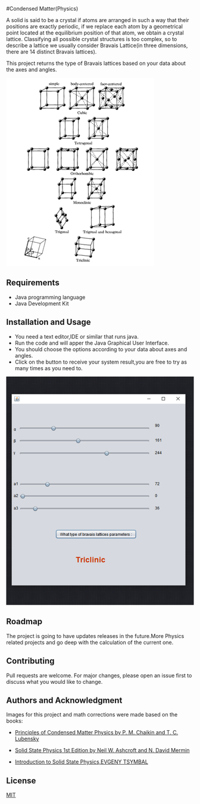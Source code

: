 #Condensed Matter(Physics)

A solid is said to be a crystal if atoms are arranged in such a way that their positions are exactly periodic, if we replace each atom by a geometrical point located at the equilibrium position of that atom, we obtain a crystal lattice. Classifying all possible crystal structures is too complex, so to describe a lattice we usually consider Bravais Lattice(in three dimensions, there are 14 distinct Bravais lattices).

This project returns the type of Bravais lattices based on your data about the axes and angles.

![Image about Bravais Lattices](/bravaisLatticesJava/img/ThebravaisLattices.png)

## Requirements
* Java programming language
* Java Development Kit

## Installation and Usage
* You need a text editor,IDE or similar that runs java.
* Run the code and will apper the Java Graphical User Interface.
* You should choose the options according to your data about axes and angles.
* Click on the button to receive your system result,you are free to try as many times as you need to.

![Image from Condensed Matter Project](/bravaisLatticesJava/img/JavaGraphicalUserInterface.png)

## Roadmap
The project is going to have updates releases in the future.More Physics related projects and go deep with the calculation of the current one.

## Contributing
Pull requests are welcome. For major changes, please open an issue first to discuss what you would like to change.

## Authors and Acknowledgment
Images for this project and math corrections were made based on the books:
* [Principles of Condensed Matter Physics by P. M. Chaikin and T. C. Lubensky](https://www.cambridge.org/core/books/principles-of-condensed-matter-physics/70C3D677A9B5BEC4A77CBBD0A8A23E64)

*  [Solid State Physics 1st Edition by Neil W. Ashcroft and N. David Mermin](https://www.amazon.com/Solid-State-Physics-Neil-Ashcroft/dp/0030839939)

*  [Introduction to Solid State Physics,EVGENY TSYMBAL](https://unlcms.unl.edu/cas/physics/tsymbal/teaching/SSP-927/Section%2001_Crystal%20Structure.pdf)


## License
[MIT](https://choosealicense.com/licenses/mit/)  
